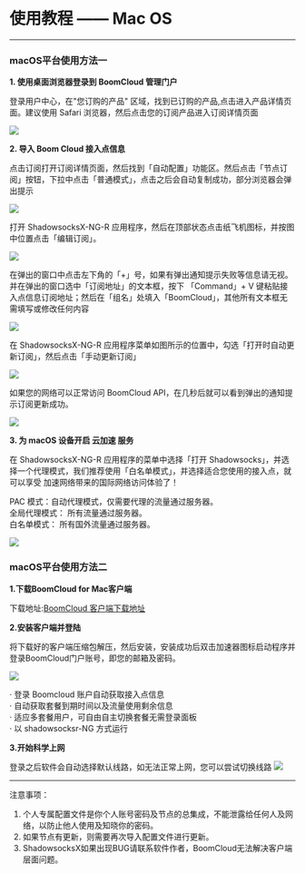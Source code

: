 # 使用教程 —— Mac OS
- - -
### macOS平台使用方法一
**1. 使用桌面浏览器登录到 BoomCloud 管理门户**

登录用户中心，在"您订购的产品" 区域，找到已订购的产品,点击进入产品详情页面。建议使用 Safari 浏览器，然后点击您的订阅产品进入订阅详情页面

![](../img/win/0.png)

**2. 导入 Boom Cloud 接入点信息**

点击订阅打开订阅详情页面，然后找到「自动配置」功能区。然后点击「节点订阅」按钮，下拉中点击「普通模式」，点击之后会自动复制成功，部分浏览器会弹出提示

![](../img/win/01.png)

打开 ShadowsocksX-NG-R 应用程序，然后在顶部状态点击纸飞机图标，并按图中位置点击「编辑订阅」。

![](../img/ios/macos-03.png)

在弹出的窗口中点击左下角的「+」号，如果有弹出通知提示失败等信息请无视。并在弹出的窗口选中「订阅地址」的文本框，按下 「Command」+ V 键粘贴接入点信息订阅地址；然后在「组名」处填入「BoomCloud」，其他所有文本框无需填写或修改任何内容

![](../img/ios/macos-04.png)

在 ShadowsocksX-NG-R 应用程序菜单如图所示的位置中，勾选「打开时自动更新订阅」，然后点击「手动更新订阅」

![](../img/ios/macos-05.png)

如果您的网络可以正常访问 BoomCloud API，在几秒后就可以看到弹出的通知提示订阅更新成功。

![](../img/ios/macos-06.png)

**3. 为 macOS 设备开启 云加速 服务**

在 ShadowsocksX-NG-R 应用程序的菜单中选择「打开 Shadowsocks」，并选择一个代理模式，我们推荐使用「白名单模式」，并选择适合您使用的接入点，就可以享受 加速网络带来的国际网络访问体验了！

PAC 模式：自动代理模式，仅需要代理的流量通过服务器。  
全局代理模式： 所有流量通过服务器。  
白名单模式： 所有国外流量通过服务器。  

![](../img/ios/macos-07.png)


### macOS平台使用方法二
**1.下载BoomCloud for Mac客户端**

下载地址:[BoomCloud 客户端下载地址](https://boomcloud-hk.github.io/wiki/#/resource/download)  

**2.安装客户端并登陆**

将下载好的客户端压缩包解压，然后安装，安装成功后双击加速器图标启动程序并登录BoomCloud门户账号，即您的邮箱及密码。

![](../img/ios/macos-01.png)

· 登录 Boomcloud 账户自动获取接入点信息  
· 自动获取套餐到期时间以及流量使用剩余信息  
· 适应多套餐用户，可自由自主切换套餐无需登录面板   
· 以 shadowsocksr-NG 方式运行

**3.开始科学上网**

登录之后软件会自动选择默认线路，如无法正常上网，您可以尝试切换线路
![](../img/ios/macos-02.png)
- - -
注意事项：  
1. 个人专属配置文件是你个人账号密码及节点的总集成，不能泄露给任何人及网络，以防止他人使用及知晓你的密码。   
2. 如果节点有更新，则需要再次导入配置文件进行更新。  
3. ShadowsocksX如果出现BUG请联系软件作者，BoomCloud无法解决客户端层面问题。  